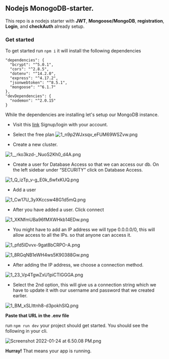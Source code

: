 ## Nodejs MonogoDB-starter.

This repo is a nodejs starter with **JWT**, **Mongoose/MongoDB**, **registration**, **Login**, and **checkAuth** already setup.

### Get started

To get started run `npm i` it will install the following dependencies

```
"dependencies": {
  "bcrypt": "^5.0.1",
  "cors": "^2.8.5",
  "dotenv": "^14.2.0",
  "express": "^4.17.2",
  "jsonwebtoken": "^8.5.1",
  "mongoose": "^6.1.7"
},
"devDependencies": {
  "nodemon": "^2.0.15"
}
```

While the dependencies are installing let's setup our MongoDB instance.

- Visit this [link]("https://www.mongodb.com/cloud/atlas/lp/try2?utm_content=controlhterms&utm_source=google&utm_campaign=gs_emea_pakistan_search_core_brand_atlas_desktop&utm_term=mongodb&utm_medium=cpc_paid_search&utm_ad=e&utm_ad_campaign_id=12212624545&adgroup=115749718983&gclid=Cj0KCQiAubmPBhCyARIsAJWNpiMJMK9NxFshIL4r4dGpTuVNOCevIZfXbGFKOWfDaC6b-WrMG0eOB2EaAlw5EALw_wcB") Signup/login with your account.

- Select the free plan
  ![1_n9p2WJxsqv_eFUM69WSZvw.png](https://cdn.hashnode.com/res/hashnode/image/upload/v1643032870074/v-2ZCAxXU.png)

- Create a new cluster.

![1__rko3kzd-_NuoS2Kh0_d4A.png](https://cdn.hashnode.com/res/hashnode/image/upload/v1643032943583/TDqOMXLgJ.png)

- Create a user for Database Access so that we can access our db. On the left sidebar under “SECURITY” click on Database Access.

![1_Q_izTp_v-g_E0k_6wfxKUQ.png](https://cdn.hashnode.com/res/hashnode/image/upload/v1643032968728/VQlEgOtEl.png)

- Add a user

![1_Cw17U_3yXKccsw48G1d5mQ.png](https://cdn.hashnode.com/res/hashnode/image/upload/v1643033003836/3Z3-xy_Sd.png)

- After you have added a user. Click connect

![1_XKNfmUBa96fMXWHkb14EDw.png](https://cdn.hashnode.com/res/hashnode/image/upload/v1643033095541/2qmLgOVUk.png)

- You might have to add an IP address we will type 0.0.0.0/0, this will allow access to all the IPs.
  so that anyone can access it.

![1_pfd5IDvvx-9gat8bCRPO-A.png](https://cdn.hashnode.com/res/hashnode/image/upload/v1643033138783/pEv053vL6m.png)

![1_8RGqNB1eWH4ws5K90388Gw.png](https://cdn.hashnode.com/res/hashnode/image/upload/v1643033148503/qcuQ9AmGne.png)

- After adding the IP address, we choose a connection method.

![1_23_Vp4TgwZxU1piCTlGGGA.png](https://cdn.hashnode.com/res/hashnode/image/upload/v1643033225330/NVp68SBOSw.png)

- Select the 2nd option, this will give us a connection string which we have to update it with our username and password that we created earlier.

![1_BM_xSLIttnh8-d3pokhSlQ.png](https://cdn.hashnode.com/res/hashnode/image/upload/v1643033253391/-rmLW6llB.png)

**Paste that URL in the .env file**

run `npm run dev` your project should get started. You should see the following in your cli.

![Screenshot 2022-01-24 at 6.50.08 PM.png](https://cdn.hashnode.com/res/hashnode/image/upload/v1643032214845/tQX0ik7wqR.png)

**Hurray!** That means your app is running.
